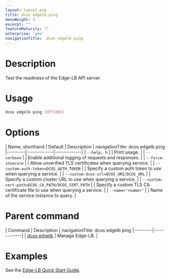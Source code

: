 ```yaml
---
layout: layout.pug
title: dcos edgelb ping
menuWeight: 3
excerpt: ""
featureMaturity: ""
enterprise: 'yes'
navigationTitle:  dcos edgelb ping
---
```



# Description
Test the readiness of the Edge-LB API server.

# Usage

```bash
dcos edgelb ping [OPTIONS]
```

# Options

| Name, shorthand | Default | Description |
navigationTitle:  dcos edgelb ping
|---------|-------------|-------------|
| `--help, h`   |             |  Print usage. |
| `--verbose`   |             |  Enable additional logging of requests and responses. |
| `--force-insecure`   |             |  Allow unverified TLS certificates when querying service. |
| `--custom-auth-token=DCOS_AUTH_TOKEN`   |             |  Specify a custom auth token to use when querying a service. |
| `--custom-dcos-url=DCOS_URI/DCOS_URL`   |             |  Specify a custom cluster URL to use when querying a service. |
| `--custom-cert-path=DCOS_CA_PATH/DCOS_CERT_PATH`   |             |  Specify a custom TLS CA certificate file to use when querying a service. |
| `--name="<name>"`   |             |  Name of the service instance to query. |

# Parent command

| Command | Description |
navigationTitle:  dcos edgelb ping
|---------|-------------|
| [dcos edgelb](/docs/1.10/cli/command-reference/dcos-edgelb/) |  Manage Edge-LB. |

# Examples

See the [Edge-LB Quick Start Guide](/docs/1.10/networking/edge-lb/quickstart/).